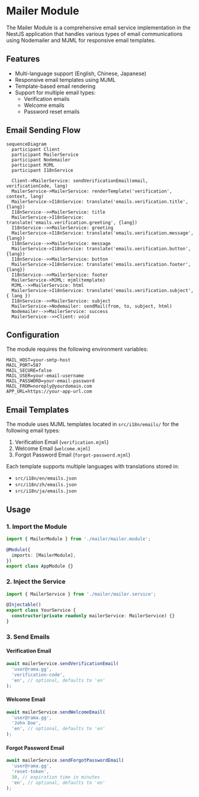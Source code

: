 # Mailer Module

The Mailer Module is a comprehensive email service implementation in the NestJS application that handles various types of email communications using Nodemailer and MJML for responsive email templates.

## Features

- Multi-language support (English, Chinese, Japanese)
- Responsive email templates using MJML
- Template-based email rendering
- Support for multiple email types:
  - Verification emails
  - Welcome emails
  - Password reset emails

## Email Sending Flow

```mermaid
sequenceDiagram
  participant Client
  participant MailerService
  participant Nodemailer
  participant MJML
  participant I18nService

  Client->MailerService: sendVerificationEmail(email, verificationCode, lang)
  MailerService->MailerService: renderTemplate('verification', context, lang)
  MailerService->I18nService: translate('emails.verification.title', {lang})
  I18nService-->>MailerService: title
  MailerService->I18nService: translate('emails.verification.greeting', {lang})
  I18nService-->>MailerService: greeting
  MailerService->I18nService: translate('emails.verification.message', {lang})
  I18nService-->>MailerService: message
  MailerService->I18nService: translate('emails.verification.button', {lang})
  I18nService-->>MailerService: button
  MailerService->I18nService: translate('emails.verification.footer', {lang})
  I18nService-->>MailerService: footer
  MailerService->MJML: mjml(template)
  MJML-->>MailerService: html
  MailerService->I18nService: translate('emails.verification.subject', { lang })
  I18nService-->>MailerService: subject
  MailerService->Nodemailer: sendMail(from, to, subject, html)
  Nodemailer-->>MailerService: success
  MailerService-->>Client: void
```

## Configuration

The module requires the following environment variables:

```env
MAIL_HOST=your-smtp-host
MAIL_PORT=587
MAIL_SECURE=false
MAIL_USER=your-email-username
MAIL_PASSWORD=your-email-password
MAIL_FROM=noreply@yourdomain.com
APP_URL=https://your-app-url.com
```

## Email Templates

The module uses MJML templates located in `src/i18n/emails/` for the following email types:

1. Verification Email (`verification.mjml`)
2. Welcome Email (`welcome.mjml`)
3. Forgot Password Email (`forgot-password.mjml`)

Each template supports multiple languages with translations stored in:

- `src/i18n/en/emails.json`
- `src/i18n/zh/emails.json`
- `src/i18n/ja/emails.json`

## Usage

### 1. Import the Module

```typescript
import { MailerModule } from './mailer/mailer.module';

@Module({
  imports: [MailerModule],
})
export class AppModule {}
```

### 2. Inject the Service

```typescript
import { MailerService } from './mailer/mailer.service';

@Injectable()
export class YourService {
  constructor(private readonly mailerService: MailerService) {}
}
```

### 3. Send Emails

#### Verification Email

```typescript
await mailerService.sendVerificationEmail(
  'user@rama.gg',
  'verification-code',
  'en', // optional, defaults to 'en'
);
```

#### Welcome Email

```typescript
await mailerService.sendWelcomeEmail(
  'user@rama.gg',
  'John Doe',
  'en', // optional, defaults to 'en'
);
```

#### Forgot Password Email

```typescript
await mailerService.sendForgotPasswordEmail(
  'user@rama.gg',
  'reset-token',
  30, // expiration time in minutes
  'en', // optional, defaults to 'en'
);
```
